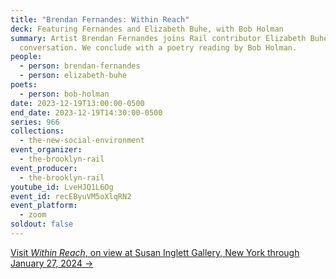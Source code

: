 ```yaml
---
title: "Brendan Fernandes: Within Reach"
deck: Featuring Fernandes and Elizabeth Buhe, with Bob Holman
summary: Artist Brendan Fernandes joins Rail contributor Elizabeth Buhe for a
  conversation. We conclude with a poetry reading by Bob Holman.
people:
  - person: brendan-fernandes
  - person: elizabeth-buhe
poets:
  - person: bob-holman
date: 2023-12-19T13:00:00-0500
end_date: 2023-12-19T14:30:00-0500
series: 966
collections:
  - the-new-social-environment
event_organizer:
  - the-brooklyn-rail
event_producer:
  - the-brooklyn-rail
youtube_id: LveHJQ1L6Og
event_id: recEByuVM5oXlqRN2
event_platform:
  - zoom
soldout: false
---
```

[V﻿isit *Within Reach*, on view at Susan Inglett Gallery, New York through January 27, 2024 →](https://www.inglettgallery.com/exhibitions/202/overview/)